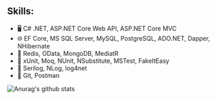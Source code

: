 ## Skills: 
* :desktop_computer: C# .NET, ASP.NET Core Web API, ASP.NET Core MVC
* :globe_with_meridians: EF Core, MS SQL Server, MySQL, PostgreSQL, ADO.NET, Dapper, NHibernate
* :notebook: Redis, OData, MongoDB, MediatR
* :book: xUnit, Moq, NUnit, NSubstitute, MSTest, FakeItEasy
* :pencil: Serilog, NLog, log4net
* :large_orange_diamond: Git, Postman

![Anurag's github stats](https://github-readme-stats.vercel.app/api?username=Strafe153)
